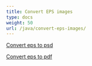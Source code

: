 ```yaml
---
title: Convert EPS images
type: docs
weight: 50
url: /java/convert-eps-images/
---
```


[Convert eps to psd](/imaging/net/convert-eps-to-psd/)

[Convert eps to pdf](/imaging/net/convert-eps-to-pdf/)
